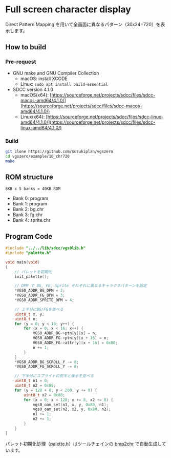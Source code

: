 # Full screen character display 

Direct Pattern Mapping を用いて全画面に異なるパターン（30x24=720）を表示します。

## How to build

### Pre-request

- GNU make and GNU Compiler Collection
  - macOS: install XCODE
  - Linux: `sudo apt install build-essential`
- SDCC version 4.1.0
  - macOS(x64): [https://sourceforge.net/projects/sdcc/files/sdcc-macos-amd64/4.1.0/](https://sourceforge.net/projects/sdcc/files/sdcc-macos-amd64/4.1.0/)
  - Linux(x64): [https://sourceforge.net/projects/sdcc/files/sdcc-linux-amd64/4.1.0/](https://sourceforge.net/projects/sdcc/files/sdcc-linux-amd64/4.1.0/)

### Build

```zsh
git clone https://github.com/suzukiplan/vgszero
cd vgszero/example/10_chr720
make
```

## ROM structure

```
8KB x 5 banks = 40KB ROM
```

- Bank 0: program
- Bank 1: program
- Bank 2: bg.chr
- Bank 3: fg.chr
- Bank 4: sprite.chr

## Program Code

```c
#include "../../lib/sdcc/vgs0lib.h"
#include "palette.h"

void main(void)
{
    // パレットを初期化
    init_palette();

    // DPM で BG, FG, Sprite それぞれに異なるキャラクタパターンを設定
    *VGS0_ADDR_BG_DPM = 2;
    *VGS0_ADDR_FG_DPM = 3;
    *VGS0_ADDR_SPRITE_DPM = 4;

    // 上半分にBG/FGを並べる
    uint8_t x, y;
    uint8_t n;
    for (y = 0; y < 16; y++) {
        for (x = 0; x < 16; x++) {
            VGS0_ADDR_BG->ptn[y][x] = n;
            VGS0_ADDR_FG->ptn[y][x + 16] = n;
            VGS0_ADDR_FG->attr[y][x + 16] = 0x80;
            n += 1;
        }
    }
    *VGS0_ADDR_BG_SCROLL_Y -= 8;
    *VGS0_ADDR_FG_SCROLL_Y -= 8;

    // 下半分にスプライトの前半と後半を並べる
    uint8_t n1 = 0;
    uint8_t n2 = 0x80;
    for (y = 128 + 8; y < 200; y += 8) {
        uint8_t x2 = 0x80;
        for (x = 0; x < 128; x += 8, x2 += 8) {
            vgs0_oam_set(n1, x, y, 0x80, n1);
            vgs0_oam_set(n2, x2, y, 0x80, n2);
            n1 += 1;
            n2 += 1;
        }
    }
}
```

パレット初期化処理（[palette.h](./palette.h)）はツールチェインの [bmp2chr](../../tools/bmp2chr/) で自動生成しています。
